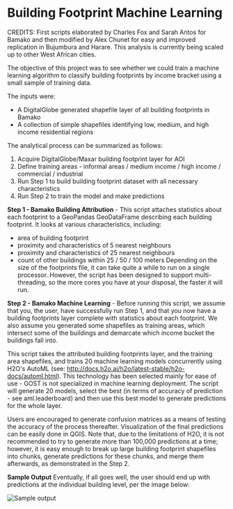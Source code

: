 # Building Footprint Machine Learning

CREDITS: First scripts elaborated by Charles Fox and Sarah Antos for Bamako and then modified by Alex Chunet for easy and improved replication in Bujumbura and Harare. This analysis is currently being scaled up to other West African cities.

The objective of this project was to see whether we could train a machine learning algorithm to classify building footprints by income bracket using a small sample of training data.

The inputs were:
- A DigitalGlobe generated shapefile layer of all building footprints in Bamako
- A collection of simple shapefiles identifying low, medium, and high income residential regions

The analytical process can be summarized as follows:
1) Acquire DigitalGlobe/Maxar building footprint layer for AOI
2) Define training areas - informal areas / medium income / high income / commercial / industrial
3) Run Step 1 to build building footprint dataset with all necessary characteristics
4) Run Step 2 to train the model and make predictions

**Step 1 - Bamako Building Attribution** - This script attaches statistics about each footprint to
a GeoPandas GeoDataFrame describing each building footprint. It looks at various
characteristics, including:
- area of building footprint
- proximity and characteristics of 5 nearest neighbours
- proximity and characteristics of 25 nearest neighbours
- count of other buildings within 25 / 50 / 100 meters Depending on the size of the footprints file, it can take quite a while to run on a single processor. However, the script
has been designed to support multi-threading, so the more cores you have at your disposal, the faster it will run.

**Step 2 - Bamako Machine Learning** - Before running this script, we assume that you, the
user, have successfully run Step 1, and that you now have a building footprints layer
complete with statistics about each footprint. We also assume you generated some shapefiles
as training areas, which intersect some of the buildings and demarcate which income bucket
the buildings fall into.

This script takes the attributed building footprints layer, and the training area shapefiles, and trains 20 machine learning models concurrently using H2O's AutoML (see:
http://docs.h2o.ai/h2o/latest-stable/h2o-docs/automl.html). This technology has been selected mainly for ease of use - GOST is not specialized in machine learning deployment. The script will generate 20 models, select the best (in terms of accuracy of prediction - see aml.leaderboard) and then use this best model to generate predictions for the whole layer.

Users are encouraged to generate confusion matrices as a means of testing the accuracy of the process thereafter. Visualization of the final predictions can be easily done in QGIS. Note that, due to the limitations of H2O, it is not recommended to try to generate more than 100,000 predictions at a time; however, it is easy enough to break up large building footprint shapefiles into chunks, generate predictions for these chunks, and merge them afterwards, as demonstrated in the Step 2.

**Sample Output**
Eventually, if all goes well, the user should end up with predictions at the individual building
level, per the image below:

![Sample output](https://user-images.githubusercontent.com/35847289/175666406-35e77816-3464-4a60-9b74-619c2a527af4.png)
